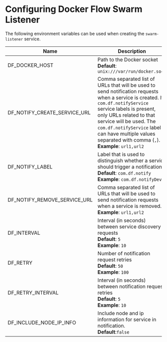# Configuring Docker Flow Swarm Listener

The following environment variables can be used when creating the `swarm-listener` service.

|Name               |Description                                                                    |
|-------------------|-------------------------------------------------------------------------------|
|DF_DOCKER_HOST     |Path to the Docker socket<br>**Default**: `unix:///var/run/docker.sock`            |
|DF_NOTIFY_CREATE_SERVICE_URL|Comma separated list of URLs that will be used to send notification requests when a service is created. If `com.df.notifyService` service labels is present, only URLs related to that service will be used. The `com.df.notifyService` label can have multiple values separated with comma (`,`).<br>**Example**: `url1,url2`|
|DF_NOTIFY_LABEL    |Label that is used to distinguish whether a service should trigger a notification<br>**Default**: `com.df.notify`<br>**Example**: `com.df.notifyDev`|
|DF_NOTIFY_REMOVE_SERVICE_URL|Comma separated list of URLs that will be used to send notification requests when a service is removed.<br>**Example**: `url1,url2`|
|DF_INTERVAL        |Interval (in seconds) between service discovery requests<br>**Default**: `5`<br>**Example**: `10`|
|DF_RETRY           |Number of notification request retries<br>**Default**: `50`<br>**Example**: `100`|
|DF_RETRY_INTERVAL  |Interval (in seconds) between notification request retries<br>**Default**: `5`<br>**Example**: `10`|
|DF_INCLUDE_NODE_IP_INFO|Include node and ip information for service in notification.<br>**Default**:`false`|
